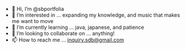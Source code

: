- 👋 Hi, I’m @sbportfolia
- 👀 I’m interested in ... expanding my knowledge, and music that makes me want to move
- 🌱 I’m currently learning ... java, japanese, and patience
- 💞️ I’m looking to collaborate on ... anything!
- 📫 How to reach me ... inquiry.sdb@gmail.com

<!---
sbportfolia/sbportfolia is a ✨ special ✨ repository because its `README.md` (this file) appears on your GitHub profile.
You can click the Preview link to take a look at your changes.
--->
